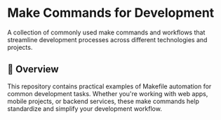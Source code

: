 # Make Commands for Development

A collection of commonly used make commands and workflows that streamline development processes across different technologies and projects.

## 🎯 Overview

This repository contains practical examples of Makefile automation for common development tasks. Whether you're working with web apps, mobile projects, or backend services, these make commands help standardize and simplify your development workflow.
